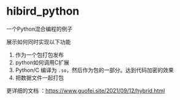 # hibird_python
一个Python混合编程的例子

展示如何同时实现以下功能
1. 作为一个包打包发布
2. python如何调用C扩展
3. Python/C 编译为 `.so`，然后作为包的一部分。达到代码加密的效果
4. 把数据文件一起打包

更详细的文档 ：https://www.guofei.site/2021/09/12/hybrid.html
